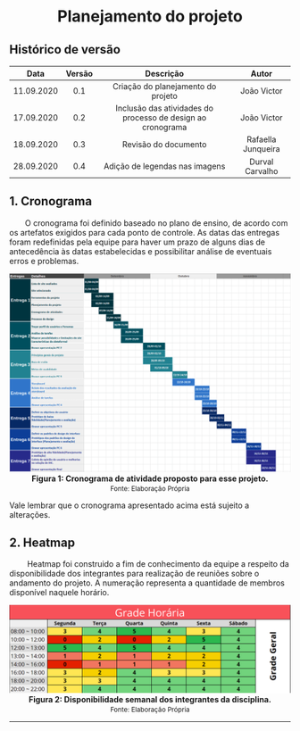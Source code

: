 # <center>Planejamento do projeto</center>

## Histórico de versão

|  Data  | Versão | Descrição | Autor |
| :----: | :----: | :-------: | :---: | 
| 11.09.2020 | 0.1 | Criação do planejamento do projeto | João Victor |
| 17.09.2020 | 0.2 | Inclusão das atividades do processo de design ao cronograma | João Victor |
| 18.09.2020 | 0.3 | Revisão do documento | Rafaella Junqueira |
| 28.09.2020 | 0.4 | Adição de legendas nas imagens | Durval Carvalho |


## 1. Cronograma
<p text-align="justify">&emsp;&emsp;O cronograma foi definido baseado no plano de ensino, de acordo com os artefatos exigidos para cada ponto de controle. As datas das entregas foram redefinidas pela equipe para haver um prazo de alguns dias de antecedência às datas estabelecidas e possibilitar análise de eventuais erros e problemas. </p>

<img src='_media/assets/images/print_screen/cronograma.png'>
<figcaption align='center'>
    <b>Figura 1: Cronograma de atividade proposto para esse projeto.</b>
    <br><small>Fonte: Elaboração Própria</small>
</figcaption>

Vale lembrar que o cronograma apresentado acima está sujeito a alterações.

## 2. Heatmap

<p text-align="justify">&emsp;&emsp; Heatmap foi construido a fim de conhecimento da equipe a respeito da disponibilidade dos integrantes para realização de reuniões sobre o andamento do projeto. A numeração representa a quantidade de membros disponível naquele horário.</p>

<img src='_media/assets/images/print_screen/heatmap.png'>
<figcaption align='center'>
    <b>Figura 2: Disponibilidade semanal dos integrantes da disciplina.</b>
    <br><small>Fonte: Elaboração Própria</small>
</figcaption>

-----------------
